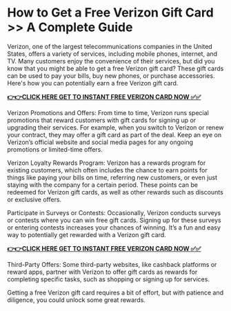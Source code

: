 # How to Get a Free Verizon Gift Card >> A Complete Guide

Verizon, one of the largest telecommunications companies in the United States, offers a variety of services, including mobile phones, internet, and TV. Many customers enjoy the convenience of their services, but did you know that you might be able to get a free Verizon gift card? These gift cards can be used to pay your bills, buy new phones, or purchase accessories. Here's how you can potentially earn a free Verizon gift card.

[**👉👉CLICK HERE GET TO INSTANT FREE VERIZON CARD NOW ✅✅**](https://free-gift-card.raj-solution.com/958f890)

Verizon Promotions and Offers: From time to time, Verizon runs special promotions that reward customers with gift cards for signing up or upgrading their services. For example, when you switch to Verizon or renew your contract, they may offer a gift card as part of the deal. Keep an eye on Verizon’s official website and social media pages for any ongoing promotions or limited-time offers.

Verizon Loyalty Rewards Program: Verizon has a rewards program for existing customers, which often includes the chance to earn points for things like paying your bills on time, referring new customers, or even just staying with the company for a certain period. These points can be redeemed for Verizon gift cards, as well as other rewards such as discounts or exclusive offers.

Participate in Surveys or Contests: Occasionally, Verizon conducts surveys or contests where you can win free gift cards. Signing up for these surveys or entering contests increases your chances of winning. It’s a fun and easy way to potentially get rewarded with a Verizon gift card.

[**👉👉CLICK HERE GET TO INSTANT FREE VERIZON CARD NOW ✅✅**](https://free-gift-card.raj-solution.com/958f890)

Third-Party Offers: Some third-party websites, like cashback platforms or reward apps, partner with Verizon to offer gift cards as rewards for completing specific tasks, such as shopping or signing up for services.

Getting a free Verizon gift card requires a bit of effort, but with patience and diligence, you could unlock some great rewards.



